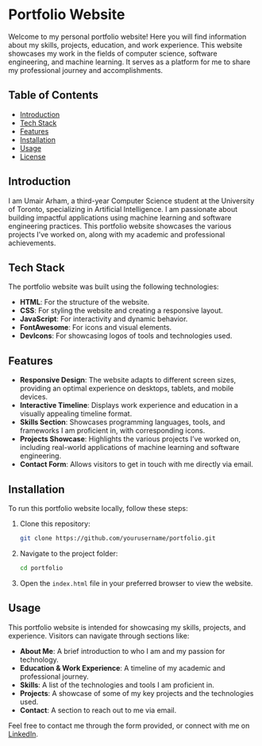 # Portfolio Website

Welcome to my personal portfolio website! Here you will find information about my skills, projects, education, and work experience. This website showcases my work in the fields of computer science, software engineering, and machine learning. It serves as a platform for me to share my professional journey and accomplishments.

## Table of Contents

- [Introduction](#introduction)
- [Tech Stack](#tech-stack)
- [Features](#features)
- [Installation](#installation)
- [Usage](#usage)
- [License](#license)

## Introduction

I am Umair Arham, a third-year Computer Science student at the University of Toronto, specializing in Artificial Intelligence. I am passionate about building impactful applications using machine learning and software engineering practices. This portfolio website showcases the various projects I’ve worked on, along with my academic and professional achievements.

## Tech Stack

The portfolio website was built using the following technologies:

- **HTML**: For the structure of the website.
- **CSS**: For styling the website and creating a responsive layout.
- **JavaScript**: For interactivity and dynamic behavior.
- **FontAwesome**: For icons and visual elements.
- **DevIcons**: For showcasing logos of tools and technologies used.

## Features

- **Responsive Design**: The website adapts to different screen sizes, providing an optimal experience on desktops, tablets, and mobile devices.
- **Interactive Timeline**: Displays work experience and education in a visually appealing timeline format.
- **Skills Section**: Showcases programming languages, tools, and frameworks I am proficient in, with corresponding icons.
- **Projects Showcase**: Highlights the various projects I’ve worked on, including real-world applications of machine learning and software engineering.
- **Contact Form**: Allows visitors to get in touch with me directly via email.

## Installation

To run this portfolio website locally, follow these steps:

1. Clone this repository:
    ```bash
    git clone https://github.com/yourusername/portfolio.git
    ```
2. Navigate to the project folder:
    ```bash
    cd portfolio
    ```
3. Open the `index.html` file in your preferred browser to view the website.

## Usage

This portfolio website is intended for showcasing my skills, projects, and experience. Visitors can navigate through sections like:

- **About Me**: A brief introduction to who I am and my passion for technology.
- **Education & Work Experience**: A timeline of my academic and professional journey.
- **Skills**: A list of the technologies and tools I am proficient in.
- **Projects**: A showcase of some of my key projects and the technologies used.
- **Contact**: A section to reach out to me via email.

Feel free to contact me through the form provided, or connect with me on [LinkedIn](https://www.linkedin.com/in/umairarham).

